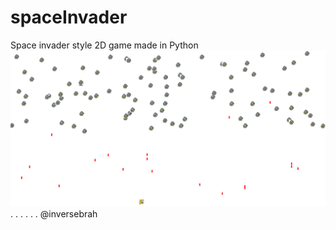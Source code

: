 # spaceInvader
Space invader style 2D game made in Python 
![Screenshot](screenshot.png)
.
.
.
.
.
.
@inversebrah
